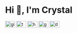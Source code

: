 <h1 align="left">Hi 👋, I'm Crystal</h1>

<p align="left">
<a href="https://github.com/crystalmori" target="blank"><img align="center" src="https://cdn.simpleicons.org/github/#181717" alt="github" height="22" width="32" /></a>
<a href="https://twitter.com/crysyal14" target="blank"><img align="center" src="https://cdn.simpleicons.org/twitter/#1DA1F2" alt="twitter" height="22" width="32" /></a>
<a href="https://linkedin.com/in/https://www.linkedin.com/in/shuangshuang-li-642340114/" target="blank"><img align="center" src="https://cdn.simpleicons.org/linkedin/#0A66C2" alt="https://www.linkedin.com/in/shuangshuang-li-642340114/" height="22" width="32" /></a>
<a href="crystalmori@gmail.com" target="blank"><img align="center" src="https://cdn.simpleicons.org/gmail/#EA4335" alt="gmail" height="22" width="32" /></a>
<a href="https://www.douban.com/people/77231260/?_i=8234986o9L7XVQ" target="blank"><img align="center" src="https://cdn.simpleicons.org/douban/#2D963D" alt="douban" height="22" width="32" /></a>
</p>
